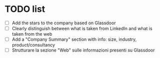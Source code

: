 # TODO list

- [ ] Add the stars to the company based on Glassdoor
- [ ] Clearly distinguish between what is taken from LinkedIn and what is taken from the web
- [ ] Add a "Company Summary" section with info: size, industry, product/consultancy
- [ ] Strutturare la sezione "Web" sulle informazioni presenti su Glassdoor